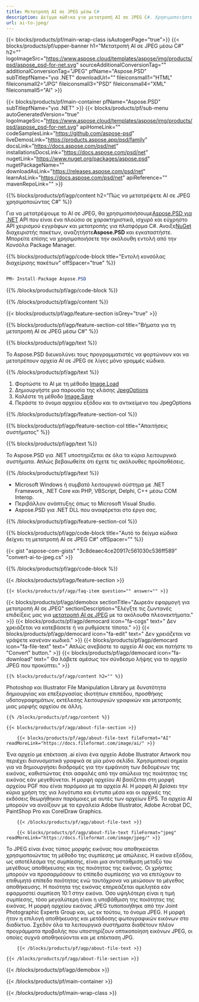 ```yaml
---
title: Μετατροπή AI σε JPEG μέσω C#
description: Δείγμα κώδικα για μετατροπή AI σε JPEG C#. Χρησιμοποιήστε παράδειγμα κώδικα API για ομαδική μετατροπή αρχείων AI σε JPEG εντός VB.NET, Asp.NET ή οποιασδήποτε εφαρμογής που βασίζεται στο .NET.
url: ai-to-jpeg/
---
```


{{< blocks/products/pf/main-wrap-class isAutogenPage="true">}}
{{< blocks/products/pf/upper-banner h1="Μετατροπή AI σε JPEG μέσω C#" h2="" logoImageSrc="https://www.aspose.cloud/templates/aspose/img/products/psd/aspose_psd-for-net.svg" sourceAdditionalConversionTag="" additionalConversionTag="JPEG" pfName="Aspose.PSD" subTitlepfName="για .NET" downloadUrl="" fileiconsmall1="HTML" fileiconsmall2="JPG" fileiconsmall3="PSD" fileiconsmall4="XML" fileiconsmall5="AI" >}}

{{< blocks/products/pf/main-container pfName="Aspose.PSD" subTitlepfName="για .NET" >}}
{{< blocks/products/pf/sub-menu autoGeneratedVersion="true" logoImageSrc="https://www.aspose.cloud/templates/aspose/img/products/psd/aspose_psd-for-net.svg" apiHomeLink="" codeSamplesLink="https://github.com/aspose-psd" liveDemosLink="https://products.aspose.app/psd/family" docsLink="https://docs.aspose.com/psd/net" installationsDocsLink="https://docs.aspose.com/psd/net" nugetLink="https://www.nuget.org/packages/aspose.psd" nugetPackageName="" downloadAsLink="https://releases.aspose.com/psd/net" learnAsLink="https://docs.aspose.com/psd/net" apiReference="" mavenRepoLink="" >}}

{{% blocks/products/pf/agp/content h2="Πώς να μετατρέψετε AI σε JPEG χρησιμοποιώντας C#" %}}

Για να μετατρέψουμε το AI σε JPEG, θα χρησιμοποιήσουμε<a href="/psd/{{< lang-code >}}net">Aspose.PSD για .NET</a> API που είναι ένα πλούσιο σε χαρακτηριστικά, ισχυρό και εύχρηστο API χειρισμού εγγράφων και μετατροπής για πλατφόρμα C#. Ανοιξε<a href="https://www.nuget.org/packages/aspose.psd">NuGet</a> διαχειριστής πακέτων, αναζητήστε<b>Aspose.PSD</b> και εγκαταστήστε. Μπορείτε επίσης να χρησιμοποιήσετε την ακόλουθη εντολή από την Κονσόλα Package Manager.

{{% blocks/products/pf/agp/code-block title="Εντολή κονσόλας διαχείρισης πακέτων" offSpacer="true" %}}

```cs

PM> Install-Package Aspose.PSD

```

{{% /blocks/products/pf/agp/code-block %}}

{{% /blocks/products/pf/agp/content %}}

{{< blocks/products/pf/agp/feature-section isGrey="true" >}}

{{% blocks/products/pf/agp/feature-section-col title="Βήματα για τη μετατροπή AI σε JPEG μέσω C#" %}}

{{% blocks/products/pf/agp/text %}}

 Το Aspose.PSD διευκολύνει τους προγραμματιστές να φορτώνουν και να μετατρέπουν αρχεία AI σε JPEG σε λίγες μόνο γραμμές κώδικα.

{{% /blocks/products/pf/agp/text %}}

1. Φορτώστε το AI με τη μέθοδο [Image.Load](https://apireference.aspose.com/psd/net/aspose.psd/image/methods/load/index)
1. Δημιουργήστε μια παρουσία της κλάσης [JpegOptions](https://apireference.aspose.com/psd/net/aspose.psd.imageoptions/JpegOptions)
1. Καλέστε τη μέθοδο [Image.Save](https://apireference.aspose.com/psd/net/aspose.psd/image/methods/save/index)
1. Περάστε το όνομα αρχείου εξόδου και το αντικείμενο του JpegOptions

{{% /blocks/products/pf/agp/feature-section-col %}}

{{% blocks/products/pf/agp/feature-section-col title="Απαιτήσεις συστήματος" %}}

{{% blocks/products/pf/agp/text %}}

 Το Aspose.PSD για .NET υποστηρίζεται σε όλα τα κύρια λειτουργικά συστήματα. Απλώς βεβαιωθείτε ότι έχετε τις ακόλουθες προϋποθέσεις.

{{% /blocks/products/pf/agp/text %}}

- Microsoft Windows ή συμβατό λειτουργικό σύστημα με .NET Framework, .NET Core και PHP, VBScript, Delphi, C++ μέσω COM Interop.
- Περιβάλλον ανάπτυξης όπως το Microsoft Visual Studio.
- Aspose.PSD για .NET DLL που αναφέρεται στο έργο σας.

{{% /blocks/products/pf/agp/feature-section-col %}}

{{% blocks/products/pf/agp/code-block title="Αυτό το δείγμα κώδικα δείχνει τη μετατροπή AI σε JPEG C#" offSpacer="" %}}

{{< gist "aspose-com-gists" "3c8deaec4ce20917c561030c536ff589" "convert-ai-to-jpeg.cs" >}}

{{% /blocks/products/pf/agp/code-block %}}

{{< /blocks/products/pf/agp/feature-section >}}

    {{< blocks/products/pf/agp/faq-item question="" answer="" >}}
 

<!-- aboutfile Starts -->

{{< blocks/products/pf/agp/demobox sectionTitle="Δωρεάν εφαρμογή για μετατροπή AI σε JPEG" sectionDescription="Ελέγξτε τις ζωντανές επιδείξεις μας για [μετατροπή AI σε JPEG](https://products.aspose.app/psd/conversion/ai-to-jpeg) με τα ακόλουθα πλεονεκτήματα." >}}
        {{< blocks/products/pf/agp/democard icon="fa-cogs" text=" Δεν χρειάζεται να κατεβάσετε ή να ρυθμίσετε τίποτα." >}}
        {{< blocks/products/pf/agp/democard icon="fa-edit" text=" Δεν χρειάζεται να γράψετε κανέναν κωδικό." >}}
        {{< blocks/products/pf/agp/democard icon="fa-file-text" text=" Απλώς ανεβάστε το αρχείο AI σας και πατήστε το \"Convert\" button." >}}
        {{< blocks/products/pf/agp/democard icon="fa-download" text=" Θα λάβετε αμέσως τον σύνδεσμο λήψης για το αρχείο JPEG που προκύπτει." >}}

    {{% blocks/products/pf/agp/content h2="" %}}

Photoshop και Illustrator File Manipulation Library με δυνατότητα δημιουργίας και επεξεργασίας ιδιοτήτων επιπέδου, προσθήκης υδατογραφημάτων, εκτέλεσης λειτουργιών γραφικών και μετατροπής μιας μορφής αρχείου σε άλλη.



    {{% /blocks/products/pf/agp/content %}}

    {{< blocks/products/pf/agp/about-file-section >}}

        {{< blocks/products/pf/agp/about-file-text fileFormat="AI" readMoreLink="https://docs.fileformat.com/image/ai/" >}}
Ένα αρχείο με επέκταση .ai είναι ένα αρχείο Adobe Illustrator Artwork που περιέχει διανυσματικά γραφικά σε μία μόνο σελίδα. Χρησιμοποιεί σημεία για να δημιουργήσει διαδρομές για την εμφάνιση των δεδομένων της εικόνας, καθιστώντας έτσι ασφαλές από την απώλεια της ποιότητας της εικόνας εάν μεγεθύνεται. Η μορφή αρχείου AI βασίζεται στη μορφή αρχείου PGF που είναι παρόμοια με τα αρχεία AI. Η μορφή AI βρίσκει την κύρια χρήση της για λογότυπα και έντυπα μέσα και οι αρχικές της εκδόσεις θεωρήθηκαν παρόμοιες με αυτές των αρχείων EPS. Τα αρχεία AI μπορούν να ανοίξουν με τα εργαλεία Adobe Illustrator, Adobe Acrobat DC, PaintShop Pro και CorelDraw Graphics.

        {{< /blocks/products/pf/agp/about-file-text >}}

        {{< blocks/products/pf/agp/about-file-text fileFormat="jpeg" readMoreLink="https://docs.fileformat.com/image/jpeg/" >}}
Το JPEG είναι ένας τύπος μορφής εικόνας που αποθηκεύεται χρησιμοποιώντας τη μέθοδο της συμπίεσης με απώλειες. Η εικόνα εξόδου, ως αποτέλεσμα της συμπίεσης, είναι μια αντιστάθμιση μεταξύ του μεγέθους αποθήκευσης και της ποιότητας της εικόνας. Οι χρήστες μπορούν να προσαρμόσουν το επίπεδο συμπίεσης για να επιτύχουν το επιθυμητό επίπεδο ποιότητας ενώ ταυτόχρονα να μειώσουν το μέγεθος αποθήκευσης. Η ποιότητα της εικόνας επηρεάζεται αμελητέα εάν εφαρμοστεί συμπίεση 10:1 στην εικόνα. Όσο υψηλότερη είναι η τιμή συμπίεσης, τόσο μεγαλύτερη είναι η υποβάθμιση της ποιότητας της εικόνας. Η μορφή αρχείου εικόνας JPEG τυποποιήθηκε από την Joint Photographic Experts Group και, ως εκ τούτου, το όνομα JPEG. Η μορφή ήταν η επιλογή αποθήκευσης και μετάδοσης φωτογραφικών εικόνων στο διαδίκτυο. Σχεδόν όλα τα λειτουργικά συστήματα διαθέτουν πλέον προγράμματα προβολής που υποστηρίζουν οπτικοποίηση εικόνων JPEG, οι οποίες συχνά αποθηκεύονται και με επέκταση JPG.

        {{< /blocks/products/pf/agp/about-file-text >}}

    {{< /blocks/products/pf/agp/about-file-section >}}

{{< /blocks/products/pf/agp/demobox >}}

<!-- aboutfile Ends -->



{{< /blocks/products/pf/main-container >}}
    
{{< /blocks/products/pf/main-wrap-class >}}

